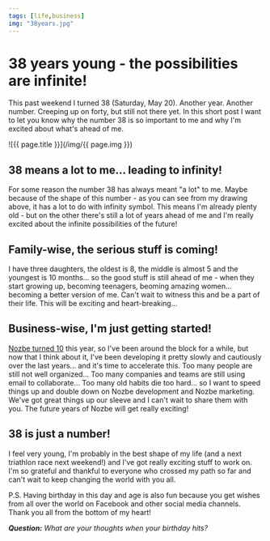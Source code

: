 ```yaml
---
tags: [life,business]
img: "38years.jpg"
---
```


# 38 years young - the possibilities are infinite!

This past weekend I turned 38 (Saturday, May 20). Another year. Another number. Creeping up on forty, but still not there yet. In this short post I want to let you know why the number 38 is so important to me and why I'm excited about what's ahead of me.

<!--More-->

![{{ page.title }}](/img/{{ page.img }})

## 38 means a lot to me... leading to infinity!

For some reason the number 38 has always meant "a lot" to me. Maybe because of the shape of this number - as you can see from my drawing above, it has a lot to do with infinity symbol. This means I'm already plenty old - but on the other there's still a lot of years ahead of me and I'm really excited about the infinite possibilities of the future!

## Family-wise, the serious stuff is coming!

I have three daughters, the oldest is 8, the middle is almost 5 and the youngest is 10 months... so the good stuff is still ahead of me - when they start growing up, becoming teenagers, beoming amazing women... becoming a better version of me. Can't wait to witness this and be a part of their life. This will be exciting and heart-breaking...

## Business-wise, I'm just getting started!

[Nozbe turned 10](https://sliwinski.com/link-nozbe10years/) this year, so I've been around the block for a while, but now that I think about it, I've been developing it pretty slowly and cautiously over the last years... and it's time to accelerate this. Too many people are still not well organized... Too many companies and teams are still using email to collaborate... Too many old habits die too hard... so I want to speed things up and double down on Nozbe development and Nozbe marketing. We've got great things up our sleeve and I can't wait to share them with you. The future years of Nozbe will get really exciting!

## 38 is just a number!

I feel very young, I'm probably in the best shape of my life (and a next triathlon race next weekend!) and I've got really exciting stuff to work on. I'm so grateful and thankful to everyone who crossed my path so far and can't wait to keep changing the world with you all.

P.S. Having birthday in this day and age is also fun because you get wishes from all over the world on Facebook and other social media channels. Thank you all from the bottom of my heart!

***Question:*** *What are your thoughts when your birthday hits?*

[d]: http://db.tt/kD7Liux
[t]: https://twitter.com/MSliwinski
[p]: https://michael.gratis/thepodcastfm
[n]: https://nozbe.com/?a=mike
[r]: https://michael.gratis/radex
[i]: https://michael.gratis/thepodcast
[o]: https://michael.gratis/ipadonly
[pm]: http://productivemag.com/
